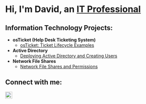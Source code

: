 <h1>Hi, I'm David, an <a href="https://linkedin.com/in/Josh">IT Professional</a></h1>

<h2> Information Technology Projects:</h2>

- <b>osTicket (Help Desk Ticketing System)</b>
  - [osTicket: Ticket Lifecycle Examples](https://github.com/joshmadakorcc/ticket-lifecycle)
- <b>Active Directory</b>
  - [Deploying Active Directory and Creating Users](https://github.com/joshmadakorcc/configure-ad)
- <b>Network File Shares</b>
  - [Network File Shares and Permissions](https://github.com/joshmadakorcc/configure-ad)

<h2>Connect with me:</h2>


[<img align="left" alt="Josh | LinkedIn" width="22px" src="https://cdn.jsdelivr.net/npm/simple-icons@v3/icons/linkedin.svg" />][linkedin]


[twitter]: https://twitter.com/Josh
[instagram]: https://www.instagram.com/Josh
[linkedin]: https://linkedin.com/in/Josh
